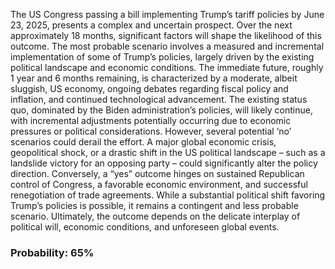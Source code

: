 The US Congress passing a bill implementing Trump’s tariff policies by June 23, 2025, presents a complex and uncertain prospect. Over the next approximately 18 months, significant factors will shape the likelihood of this outcome. The most probable scenario involves a measured and incremental implementation of some of Trump’s policies, largely driven by the existing political landscape and economic conditions. The immediate future, roughly 1 year and 6 months remaining, is characterized by a moderate, albeit sluggish, US economy, ongoing debates regarding fiscal policy and inflation, and continued technological advancement. The existing status quo, dominated by the Biden administration’s policies, will likely continue, with incremental adjustments potentially occurring due to economic pressures or political considerations. However, several potential ‘no’ scenarios could derail the effort. A major global economic crisis, geopolitical shock, or a drastic shift in the US political landscape – such as a landslide victory for an opposing party – could significantly alter the policy direction. Conversely, a “yes” outcome hinges on sustained Republican control of Congress, a favorable economic environment, and successful renegotiation of trade agreements. While a substantial political shift favoring Trump’s policies is possible, it remains a contingent and less probable scenario. Ultimately, the outcome depends on the delicate interplay of political will, economic conditions, and unforeseen global events.

### Probability: 65%